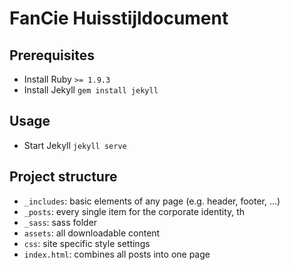 FanCie Huisstijldocument
========================

Prerequisites
-------------
* Install Ruby `>= 1.9.3`
* Install Jekyll `gem install jekyll`

Usage
-----
* Start Jekyll `jekyll serve`

Project structure
-----------------

* `_includes`: basic elements of any page (e.g. header, footer, ...)
* `_posts`: every single item for the corporate identity, th
* `_sass`: sass folder
* `assets`: all downloadable content
* `css`: site specific style settings
* `index.html`: combines all posts into one page
